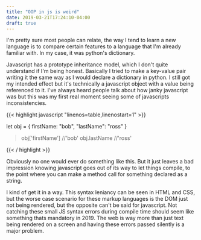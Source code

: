 ```yaml
---
title: "OOP in js is weird"
date: 2019-03-21T17:24:10-04:00
draft: true
---
```


I'm pretty sure most people can relate, the way I tend to learn a new language is to compare certain features to a language that I'm already familiar with. In my case, it was python's dictionary.

Javascript has a prototype inheritance model, which I don't quite understand if I'm being honest.
Basically I tried to make a key-value pair writing it the same way as I would declare a dictionary in python. I still got my intended effect but it's technically a javascript object with a value being referenced to it. I've always heard people talk about how janky javascript was but this was my first real moment seeing some of javascripts inconsistencies.

{{< highlight javascript "linenos=table,linenostart=1" >}}

let obj = {
firstName: "bob",
"lastName": "ross"
}

> obj['firstName'] 
//'bob'
> obj.lastName
//'ross'

{{< / highlight >}}

Obviously no one would ever do something like this. But it just leaves a bad impression knowing javascript goes out of its way to let things compile, to the point where you can make a method call for something declared as a string.

I kind of get it in a way. This syntax leniancy can be seen in HTML and CSS, but the worse case scenario for these markup languages is the DOM just not being rendered, but the opposite can't be said for javascript. Not catching these small JS syntax errors during compile time should seem like something thats mandatory in 2019. The web is way more than just text being rendered on a screen and having these errors passed silently is a major problem.